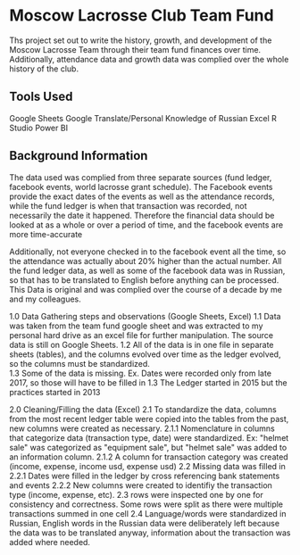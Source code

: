 # Moscow Lacrosse Club Team Fund
Ths project set out to write the history, growth, and development of the Moscow Lacrosse Team through their team fund finances over time. Additionally, attendance data and growth data was complied over the whole history of the club.
## Tools Used
Google Sheets
Google Translate/Personal Knowledge of Russian
Excel
R Studio
Power BI
## Background Information
The data used was complied from three separate sources (fund ledger, facebook events, world lacrosse grant schedule). The Facebook events provide the exact dates of the events as well as the attendance records, while the fund ledger is when that transaction was recorded, not necessarily the date it happened. Therefore the financial data should be looked at as a whole or over a period of time, and the facebook events are more time-accurate

Additionally, not everyone checked in to the facebook event all the time, so the attendance was actually about 20% higher than the actual number. 
All the fund ledger data, as well as some of the facebook data was in Russian, so that has to be translated to English before anything can be processed.
This Data is original and was complied over the course of a decade by me and my colleagues. 

1.0 Data Gathering steps and observations (Google Sheets, Excel)
  1.1  Data was taken from the team fund google sheet and was extracted to my personal hard drive as an excel file for further manipulation. The source data is still on Google Sheets.
  1.2  All of the data is in one file in separate sheets (tables), and the columns evolved over time as the ledger evolved, so the columns must be standardized.  
  1.3  Some of the data is missing. Ex. Dates were recorded only from late 2017, so those will have to be filled in
  1.3  The Ledger started in 2015 but the practices started in 2013
 
 2.0 Cleaning/Filling the data (Excel)
   2.1 To standardize the data, columns from the most recent ledger table were copied into the tables from the past, new columns were created as necessary. 
      2.1.1 Nomenclature in columns that categorize data (transaction type, date) were standardized. Ex: "helmet sale" was categorized as "equipment sale", but "helmet sale" was added to an information column.
      2.1.2 A column for transaction category was created (income, expense, income usd, expense usd)
   2.2 Missing data was filled in
      2.2.1 Dates were filled in the ledger by cross referencing bank statements and events
      2.2.2 New columns were created to identifiy the transaction type (income, expense, etc).
   2.3 rows were inspected one by one for consistency and correctness. Some rows were split as there were multiple transactions summed in one cell
   2.4 Language/words were standardized in Russian, English words in the Russian data were deliberately left because the data was to be translated anyway, information about the transaction was added where needed.
   
 
      





